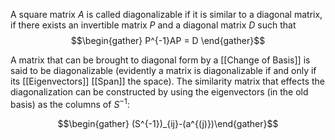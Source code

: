 A square matrix $A$ is called diagonalizable if it is similar to a diagonal matrix, if there exists an invertible matrix $P$ and a diagonal matrix $D$ such that $$\begin{gather} P^{-1}AP = D \end{gather}$$

A matrix that can be brought to diagonal form by a [[Change of Basis]]  is said to be diagonalizable (evidently a matrix is diagonalizable if and only if its [[Eigenvectors]] [[Span]] the space). The similarity matrix that effects the diagonalization can be constructed by using the eigenvectors (in the old basis) as the columns of $S^{-1}$:

$$\begin{gather} (S^{-1})_{ij}-(a^{(j)})\end{gather}$$